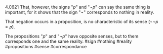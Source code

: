 4.0621 That, however, the signs "$p$" and "$¬ p$" can say the same thing is important, for it shows that the sign "$¬$" corresponds to nothing in reality.

That negation occurs in a proposition, is no characteristic of its sense ($¬¬ p = p$).

The propositions "$p$" and "$¬ p$" have opposite senses, but to them corresponds one and the same reality.
 #sign #nothing #reality #propositions #sense #correspondance 